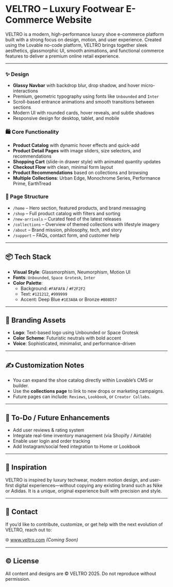 # VELTRO – Luxury Footwear E-Commerce Website

VELTRO is a modern, high-performance luxury shoe e-commerce platform built with a strong focus on design, motion, and user experience. Created using the Lovable no-code platform, VELTRO brings together sleek aesthetics, glassmorphic UI, smooth animations, and functional commerce features to deliver a premium online retail experience.

---

### ✨ Design
- **Glassy Navbar** with backdrop blur, drop shadow, and hover micro-interactions
- Premium, geometric typography using fonts like `Unbounded` and `Inter`
- Scroll-based entrance animations and smooth transitions between sections
- Modern UI with rounded cards, hover reveals, and subtle shadows
- Responsive design for desktop, tablet, and mobile

### 🛍️ Core Functionality
- **Product Catalog** with dynamic hover effects and quick-add
- **Product Detail Pages** with image sliders, size selectors, and recommendations
- **Shopping Cart** (slide-in drawer style) with animated quantity updates
- **Checkout Flow** with clean, minimal form layout
- **Product Recommendations** based on collections and browsing
- **Multiple Collections**: Urban Edge, Monochrome Series, Performance Prime, EarthTread

### 📄 Page Structure
- `/home` – Hero section, featured products, and brand messaging
- `/shop` – Full product catalog with filters and sorting
- `/new-arrivals` – Curated feed of the latest releases
- `/collections` – Overview of themed collections with lifestyle imagery
- `/about` – Brand mission, philosophy, tech, and story
- `/support` – FAQs, contact form, and customer help

---

## 📦 Tech Stack

- **Visual Style**: Glassmorphism, Neumorphism, Motion UI
- **Fonts**: `Unbounded`, `Space Grotesk`, `Inter`
- **Color Palette**:
  - Background: `#FAFAFA` / `#F2F2F2`
  - Text: `#121212`, `#999999`
  - Accent: Deep Blue `#1E3A8A` or Bronze `#B08D57`

---

## 📸 Branding Assets

- **Logo**: Text-based logo using Unbounded or Space Grotesk
- **Color Scheme**: Futuristic neutrals with bold accent
- **Voice**: Sophisticated, minimalist, and performance-driven

---

## ✍️ Customization Notes

- You can expand the shoe catalog directly within Lovable’s CMS or builder.
- Use the **collections page** to link to new drops or marketing campaigns.
- Future pages can include: `Reviews`, `Lookbook`, or `Creator Collabs`.

---

## 🧰 To-Do / Future Enhancements

- Add user reviews & rating system
- Integrate real-time inventory management (via Shopify / Airtable)
- Enable user login and order tracking
- Add Instagram/social feed integration to Home or Lookbook

---

## 🧠 Inspiration

VELTRO is inspired by luxury techwear, modern motion design, and user-first digital experiences—without copying any existing brand such as Nike or Adidas. It is a unique, original experience built with precision and style.

---

## 📨 Contact

If you’d like to contribute, customize, or get help with the next evolution of VELTRO, reach out to:
 
🌐 www.veltro.com *(Coming Soon)*

---

## ©️ License

All content and designs are © VELTRO 2025. Do not reproduce without permission.
